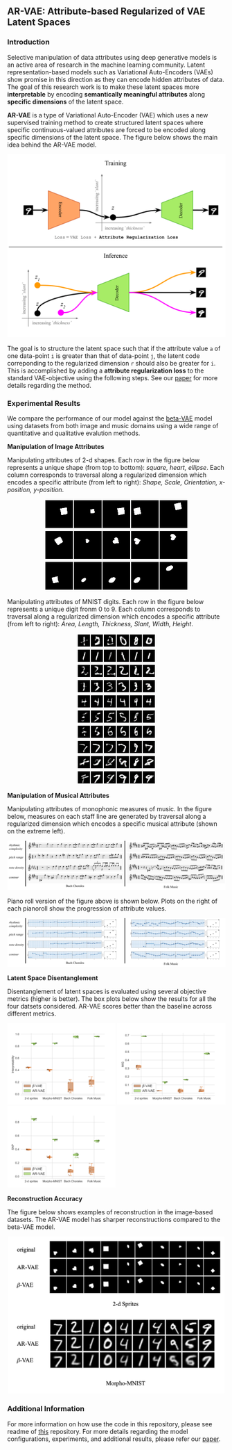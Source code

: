 ## AR-VAE: Attribute-based Regularized of VAE Latent Spaces

### Introduction 
Selective manipulation of data attributes using deep generative models is an active area of research in the machine learning community. Latent representation-based models such as Variational Auto-Encoders (VAEs) show promise in this direction as they can encode hidden attributes of data. The goal of this research work is to make these latent spaces more **interpretable** by encoding **semantically meaningful attributes** along **specific dimensions** of the latent space. 

**AR-VAE** is a type of Variational Auto-Encoder (VAE) which uses a new supervised training method to create structured latent spaces where specific continuous-valued attributes are forced to be encoded along specific dimensions of the latent space. The figure below shows the main idea behind the AR-VAE model.

<p align="center">
    <img src=../figs/motivation_arvae.svg width=700px><br>
</p>

The goal is to structure the latent space such that if the attribute value `a` of one data-point `i` is greater than that of data-point `j`, the latent code correponding to the regularized dimension `r` should also be greater for `i`. This is accomplished by adding a **attribute regularization loss** to the standard VAE-objective using the following steps. See our [paper](https://arxiv.org/pdf/2004.05485.pdf) for more details regarding the method.


### Experimental Results
We compare the performance of our model against the [beta-VAE](https://pdfs.semanticscholar.org/a902/26c41b79f8b06007609f39f82757073641e2.pdf) model using datasets from both image and music domains using a wide range of quantitative and qualitative evalution methods. 

**Manipulation of Image Attributes**

Manipulating attributes of 2-d shapes. Each row in the figure below represents a unique shape (from top to bottom): <i>square, heart, ellipse</i>. Each column corresponds to traversal along a regularized dimension which encodes a specific attribute (from left to right): *Shape, Scale, Orientation, x-position, y-position*.
<p align="center">
    <img src=../figs/gif_interpolations_dsprites_0.gif><br>
    <img src=../figs/gif_interpolations_dsprites_1.gif><br>
    <img src=../figs/gif_interpolations_dsprites_4.gif><br>
   
</p>


Manipulating attributes of MNIST digits. Each row in the figure below represents a unique digit fronm 0 to 9. Each column corresponds to traversal along a regularized dimension which encodes a specific attribute (from left to right): *Area, Length, Thickness, Slant, Width, Height*.
<p align="center">
    <img src=../figs/gif_interpolations_mnist_28.gif><br>
    <img src=../figs/gif_interpolations_mnist_5.gif><br>
    <img src=../figs/gif_interpolations_mnist_1.gif><br>
    <img src=../figs/gif_interpolations_mnist_30.gif><br>
    <img src=../figs/gif_interpolations_mnist_19.gif><br>
    <img src=../figs/gif_interpolations_mnist_23.gif><br>
    <img src=../figs/gif_interpolations_mnist_21.gif><br>
    <img src=../figs/gif_interpolations_mnist_17.gif><br>
    <img src=../figs/gif_interpolations_mnist_61.gif><br>
    <img src=../figs/gif_interpolations_mnist_9.gif><br>
</p>

**Manipulation of Musical Attributes**

Manipulating attributes of monophonic measures of music. In the figure below, measures on each staff line are generated by traversal along a regularized dimension which encodes a specific musical attribute (shown on the extreme left).
<p align="center">
    <img src=../figs/interp_score_15_11.svg><br>
</p>

Piano roll version of the figure above is shown below. Plots on the right of each pianoroll show the progression of attribute values.
<p align="center">
    <img src=../figs/interp_pianoroll_15_11.svg><br>
</p>    

**Latent Space Disentanglement**

Disentanglement of latent spaces is evaluated using several objective metrics (higher is better). The box plots below show the results for all the four datsets considered. AR-VAE scores better than the baseline across different metrics. 

<p float="center">
  <img src="../figs/evaluation_Interpretability.png" width="250" />
  <img src="../figs/evaluation_MIG.png" width="250" /> 
  <img src="../figs/evaluation_SAP.png" width="250" />
</p>

**Reconstruction Accuracy**

The figure below shows examples of reconstruction in the image-based datasets. The AR-VAE model has sharper reconstructions compared to the beta-VAE model.

<p align="center">
    <img src=../figs/recons_examples.png width="500"><br>
</p>  


### Additional Information
For more information on how use the code in this repository, please see readme of [this](https://github.com/ashispati/ar-vae) repository. For more details regarding the model configurations, experiments, and additional results, please refer our [paper](https://arxiv.org/pdf/2004.05485.pdf).
